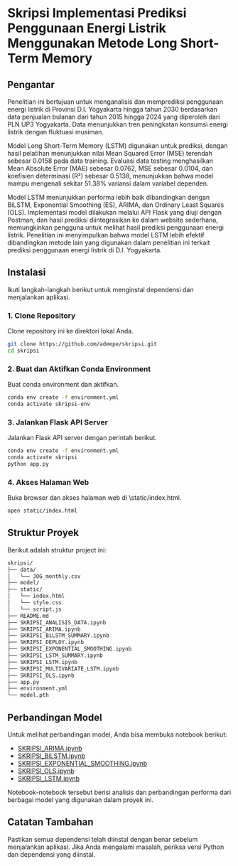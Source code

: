 # Skripsi Implementasi Prediksi Penggunaan Energi Listrik Menggunakan Metode Long Short-Term Memory

## Pengantar

Penelitian ini bertujuan untuk menganalisis dan memprediksi penggunaan energi listrik di Provinsi D.I. Yogyakarta hingga tahun 2030 berdasarkan data penjualan bulanan dari tahun 2015 hingga 2024 yang diperoleh dari PLN UP3 Yogyakarta. Data menunjukkan tren peningkatan konsumsi energi listrik dengan fluktuasi musiman.

Model Long Short-Term Memory (LSTM) digunakan untuk prediksi, dengan hasil pelatihan menunjukkan nilai Mean Squared Error (MSE) terendah sebesar 0.0158 pada data training. Evaluasi data testing menghasilkan Mean Absolute Error (MAE) sebesar 0.0762, MSE sebesar 0.0104, dan koefisien determinasi (R²) sebesar 0.5138, menunjukkan bahwa model mampu mengenali sekitar 51.38% variansi dalam variabel dependen.

Model LSTM menunjukkan performa lebih baik dibandingkan dengan BiLSTM, Exponential Smoothing (ES), ARIMA, dan Ordinary Least Squares (OLS). Implementasi model dilakukan melalui API Flask yang diuji dengan Postman, dan hasil prediksi diintegrasikan ke dalam website sederhana, memungkinkan pengguna untuk melihat hasil prediksi penggunaan energi listrik. Penelitian ini menyimpulkan bahwa model LSTM lebih efektif dibandingkan metode lain yang digunakan dalam penelitian ini terkait prediksi penggunaan energi listrik di D.I. Yogyakarta.

## Instalasi

Ikuti langkah-langkah berikut untuk menginstal dependensi dan menjalankan aplikasi.

### 1. Clone Repository

Clone repository ini ke direktori lokal Anda.

```sh
git clone https://github.com/adeepe/skripsi.git
cd skripsi
```

### 2. Buat dan Aktifkan Conda Environment
Buat conda environment dan aktifkan.

```sh
conda env create -f environment.yml
conda activate skripsi-env
```

### 3. Jalankan Flask API Server
Jalankan Flask API server dengan perintah berikut.

```sh
conda env create -f environment.yml
conda activate skripsi
python app.py
```

### 4. Akses Halaman Web
Buka browser dan akses halaman web di \static/index.html\.

```sh
open static/index.html
```
## Struktur Proyek
Berikut adalah struktur project ini:
```sh
skripsi/
├── data/
│   └── JOG_monthly.csv
├── model/
├── static/
│   └── index.html
│   └── style.css
│   └── script.js
├── README.md
├── SKRIPSI_ANALISIS_DATA.ipynb
├── SKRIPSI_ARIMA.ipynb
├── SKRIPSI_BiLSTM_SUMMARY.ipynb
├── SKRIPSI_DEPLOY.ipynb
├── SKRIPSI_EXPONENTIAL_SMOOTHING.ipynb
├── SKRIPSI_LSTM_SUMMARY.ipynb
├── SKRIPSI_LSTM.ipynb
├── SKRIPSI_MULTIVARIATE_LSTM.ipynb
├── SKRIPSI_OLS.ipynb
├── app.py
├── environment.yml
└── model.pth
```
## Perbandingan Model
Untuk melihat perbandingan model, Anda bisa membuka notebook berikut:

- [SKRIPSI_ARIMA.ipynb](https://github.com/adeepe/skripsi/blob/master/SKRIPSI_ARIMA.ipynb)
- [SKRIPSI_BiLSTM.ipynb](https://github.com/adeepe/skripsi/blob/master/SKRIPSI_BiLSTM.ipynb)
- [SKRIPSI_EXPONENTIAL_SMOOTHING.ipynb](https://github.com/adeepe/skripsi/blob/master/SKRIPSI_EXPONENTIAL_SMOOTHING.ipynb)
- [SKRIPSI_OLS.ipynb](https://github.com/adeepe/skripsi/blob/master/SKRIPSI_OLS.ipynb)
- [SKRIPSI_LSTM.ipynb](https://github.com/adeepe/skripsi/blob/master/SKRIPSI_LSTM.ipynb)

Notebook-notebook tersebut berisi analisis dan perbandingan performa dari berbagai model yang digunakan dalam proyek ini.

## Catatan Tambahan
Pastikan semua dependensi telah diinstal dengan benar sebelum menjalankan aplikasi. Jika Anda mengalami masalah, periksa versi Python dan dependensi yang diinstal.

